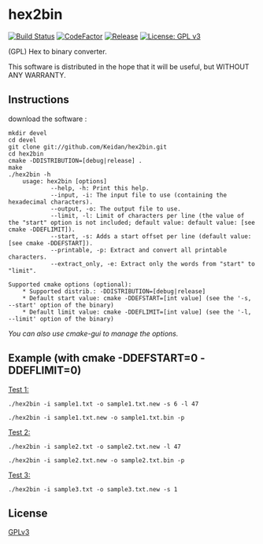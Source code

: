 # hex2bin
[![Build Status](https://github.com/Keidan/hex2bin/actions/workflows/build.yml/badge.svg)][build]
[![CodeFactor](https://www.codefactor.io/repository/github/keidan/hex2binr/badge)][codefactor]
[![Release](https://img.shields.io/github/v/release/Keidan/hex2bin.svg?logo=github)][releases]
[![License: GPL v3](https://img.shields.io/badge/License-GPLv3-blue.svg)][license]

(GPL) Hex to binary converter.

This software is distributed in the hope that it will be useful, but WITHOUT ANY WARRANTY.

## Instructions


download the software :

	mkdir devel
	cd devel
	git clone git://github.com/Keidan/hex2bin.git
	cd hex2bin
	cmake -DDISTRIBUTION=[debug|release] .
	make
	./hex2bin -h 
        usage: hex2bin [options]
                --help, -h: Print this help.
                --input, -i: The input file to use (containing the hexadecimal characters).
                --output, -o: The output file to use.
                --limit, -l: Limit of characters per line (the value of the "start" option is not included; default value: default value: [see cmake -DDEFLIMIT]).
                --start, -s: Adds a start offset per line (default value: [see cmake -DDEFSTART]).
                --printable, -p: Extract and convert all printable characters.
                --extract_only, -e: Extract only the words from "start" to "limit".

	Supported cmake options (optional):
		* Supported distrib.: -DDISTRIBUTION=[debug|release]
		* Default start value: cmake -DDEFSTART=[int value] (see the '-s, --start' option of the binary)
		* Default limit value: cmake -DDEFLIMIT=[int value] (see the '-l, --limit' option of the binary)
		
_You can also use cmake-gui to manage the options._
		
## Example (with cmake -DDEFSTART=0 -DDEFLIMIT=0)

<ins>Test 1:</ins>

`./hex2bin -i sample1.txt -o sample1.txt.new -s 6 -l 47`

`./hex2bin -i sample1.txt.new -o sample1.txt.bin -p`

<ins>Test 2:</ins>

`./hex2bin -i sample2.txt -o sample2.txt.new -l 47`

`./hex2bin -i sample2.txt.new -o sample2.txt.bin -p`

<ins>Test 3:</ins>

`./hex2bin -i sample3.txt -o sample3.txt.new -s 1`


## License

[GPLv3](https://github.com/Keidan/hex2bin/blob/master/license.txt)

[build]: https://github.com/Keidan/hex2bin/actions
[codefactor]: https://www.codefactor.io/repository/github/keidan/hex2bin
[releases]: https://github.com/Keidan/hex2bin/releases
[license]: https://github.com/Keidan/hex2bin/blob/master/license.txt
